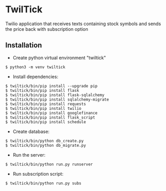 # TwilTick

Twilio application that receives texts containing stock symbols and sends the price back with subscription option

## Installation

* Create python virtual environment "twiltick"
```
$ python3 -m venv twiltick
```

* Install dependencies:
```
$ twiltick/bin/pip install --upgrade pip
$ twiltick/bin/pip install flask
$ twiltick/bin/pip install flask-sqlalchemy
$ twiltick/bin/pip install sqlalchemy-migrate
$ twiltick/bin/pip install requests
$ twiltick/bin/pip install twilio
$ twiltick/bin/pip install googlefinance
$ twiltick/bin/pip install flask_script
$ twiltick/bin/pip install schedule
```

* Create database:
```
$ twiltick/bin/python db_create.py
$ twiltick/bin/python db_migrate.py
```

* Run the server:
```
$ twiltick/bin/python run.py runserver
```

* Run subscription script:
```
$ twiltick/bin/python run.py subs
```
